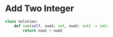 # Add Two Integer
```python
class Solution:
    def sum(self, num1: int, num2: int) -> int:        
        return num1 + num2
```
